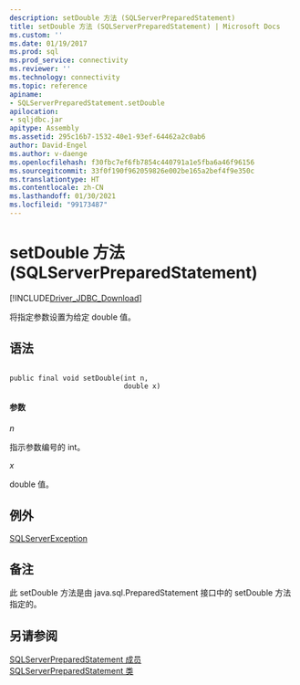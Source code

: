 ```yaml
---
description: setDouble 方法 (SQLServerPreparedStatement)
title: setDouble 方法 (SQLServerPreparedStatement) | Microsoft Docs
ms.custom: ''
ms.date: 01/19/2017
ms.prod: sql
ms.prod_service: connectivity
ms.reviewer: ''
ms.technology: connectivity
ms.topic: reference
apiname:
- SQLServerPreparedStatement.setDouble
apilocation:
- sqljdbc.jar
apitype: Assembly
ms.assetid: 295c16b7-1532-40e1-93ef-64462a2c0ab6
author: David-Engel
ms.author: v-daenge
ms.openlocfilehash: f30fbc7ef6fb7854c440791a1e5fba6a46f96156
ms.sourcegitcommit: 33f0f190f962059826e002be165a2bef4f9e350c
ms.translationtype: HT
ms.contentlocale: zh-CN
ms.lasthandoff: 01/30/2021
ms.locfileid: "99173487"
---
```

# <a name="setdouble-method-sqlserverpreparedstatement"></a>setDouble 方法 (SQLServerPreparedStatement)
[!INCLUDE[Driver_JDBC_Download](../../../includes/driver_jdbc_download.md)]

  将指定参数设置为给定 double 值。  
  
## <a name="syntax"></a>语法  
  
```  
  
public final void setDouble(int n,  
                            double x)  
```  
  
#### <a name="parameters"></a>参数  
 *n*  
  
 指示参数编号的 int。  
  
 *x*  
  
 double 值。  
  
## <a name="exceptions"></a>例外  
 [SQLServerException](../../../connect/jdbc/reference/sqlserverexception-class.md)  
  
## <a name="remarks"></a>备注  
 此 setDouble 方法是由 java.sql.PreparedStatement 接口中的 setDouble 方法指定的。  
  
## <a name="see-also"></a>另请参阅  
 [SQLServerPreparedStatement 成员](../../../connect/jdbc/reference/sqlserverpreparedstatement-members.md)   
 [SQLServerPreparedStatement 类](../../../connect/jdbc/reference/sqlserverpreparedstatement-class.md)  
  
  
